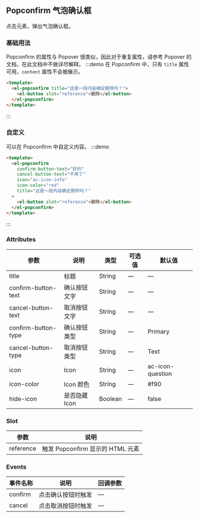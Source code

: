 ## Popconfirm 气泡确认框

点击元素，弹出气泡确认框。

### 基础用法

Popconfirm 的属性与 Popover 很类似，因此对于重复属性，请参考 Popover 的文档，在此文档中不做详尽解释。
:::demo 在 Popconfirm 中，只有 `title` 属性可用，`content` 属性不会被展示。

```html
<template>
  <el-popconfirm title="这是一段内容确定删除吗？">
    <el-button slot="reference">删除</el-button>
  </el-popconfirm>
</template>
```

:::

### 自定义

可以在 Popconfirm 中自定义内容。
:::demo

```html
<template>
  <el-popconfirm
    confirm-button-text="好的"
    cancel-button-text="不用了"
    icon="ac-icon-info"
    icon-color="red"
    title="这是一段内容确定删除吗？"
  >
    <el-button slot="reference">删除</el-button>
  </el-popconfirm>
</template>
```

:::

### Attributes

| 参数                | 说明          | 类型    | 可选值 | 默认值           |
| ------------------- | ------------- | ------- | ------ | ---------------- |
| title               | 标题          | String  | —      | —                |
| confirm-button-text | 确认按钮文字  | String  | —      | —                |
| cancel-button-text  | 取消按钮文字  | String  | —      | —                |
| confirm-button-type | 确认按钮类型  | String  | —      | Primary          |
| cancel-button-type  | 取消按钮类型  | String  | —      | Text             |
| icon                | Icon          | String  | —      | ac-icon-question |
| icon-color          | Icon 颜色     | String  | —      | #f90             |
| hide-icon           | 是否隐藏 Icon | Boolean | —      | false            |

### Slot

| 参数      | 说明                             |
| --------- | -------------------------------- |
| reference | 触发 Popconfirm 显示的 HTML 元素 |

### Events

| 事件名称 | 说明               | 回调参数 |
| -------- | ------------------ | -------- |
| confirm  | 点击确认按钮时触发 | —        |
| cancel   | 点击取消按钮时触发 | —        |
